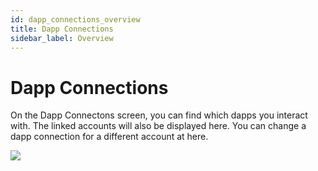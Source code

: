 ```yaml
---
id: dapp_connections_overview
title: Dapp Connections
sidebar_label: Overview
---
```


# Dapp Connections

On the Dapp Connectons screen, you can find which dapps you interact with. The linked accounts will also be displayed here. 
You can change a dapp connection for a different account at here.

![](/img/wallet/dapp_connections_overview.png)

